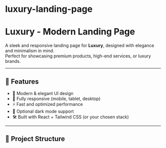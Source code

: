 # luxury-landing-page
# Luxury - Modern Landing Page

A sleek and responsive landing page for **Luxury**, designed with elegance and minimalism in mind.  
Perfect for showcasing premium products, high-end services, or luxury brands.  

---

## 🚀 Features
- 🎨 Modern & elegant UI design
- 📱 Fully responsive (mobile, tablet, desktop)
- ⚡ Fast and optimized performance
- 🌙 Optional dark mode support
- 🛠️ Built with React + Tailwind CSS (or your chosen stack)

---

## 📂 Project Structure
